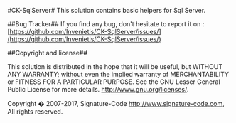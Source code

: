 ﻿#CK-SqlServer#
This solution contains basic helpers for Sql Server.

##Bug Tracker##
If you find any bug, don't hesitate to report it on : [https://github.com/Invenietis/CK-SqlServer/issues/](https://github.com/Invenietis/CK-SqlServer/issues/)

##Copyright and license##

This solution is distributed in the hope that it will be useful, 
but WITHOUT ANY WARRANTY; without even the implied warranty of
MERCHANTABILITY or FITNESS FOR A PARTICULAR PURPOSE.  See the 
GNU Lesser General Public License for more details.
<http://www.gnu.org/licenses/>. 
 
Copyright � 2007-2017,
    Signature-Code <http://www.signature-code.com>,
All rights reserved.
